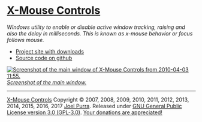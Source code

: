 # [X-Mouse Controls](https://joelpurra.com/projects/X-Mouse_Controls/)

*Windows utility to enable or disable active window tracking, raising and also the delay in milliseconds. This is known as x-mouse behavior or focus follows mouse.*

- [Project site with downloads](https://joelpurra.com/projects/X-Mouse_Controls/)
- [Source code on github](https://github.com/joelpurra/xmouse-controls)

<a href="https://joelpurra.com/projects/X-Mouse_Controls/"><img src="https://joelpurra.com/projects/X-Mouse_Controls/Screenshots/x-mouse_controls_main_window_2010-04-03_1155_01.png" alt="Screenshot of the main window of X-Mouse Controls from 2010-04-03 11:55." />  
*Screenshot of the main window.*</a>



---



[X-Mouse Controls](https://joelpurra.com/projects/X-Mouse_Controls/) Copyright &copy; 2007, 2008, 2009, 2010, 2011, 2012, 2013, 2014, 2015, 2016, 2017 [Joel Purra](https://joelpurra.com/). Released under [GNU General Public License version 3.0 (GPL-3.0)](https://www.gnu.org/licenses/gpl.html). [Your donations are appreciated!](https://joelpurra.com/donate/)
